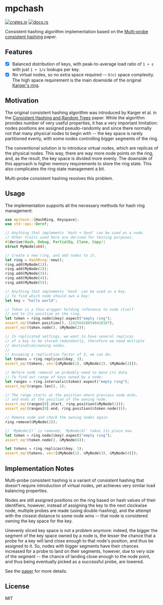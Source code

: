 # mpchash

[![crates.io](https://img.shields.io/crates/d/mpchash.svg)](https://crates.io/crates/mpchash)
[![docs.rs](https://docs.rs/mpchash/badge.svg)](https://docs.rs/mpchash)

Consistent hashing algorithm implementation based on the
[Multi-probe consistent hashing](https://arxiv.org/pdf/1505.00062.pdf) paper.

## Features

- [x] Balanced distribution of keys, with peak-to-average load ratio of `1 + ε` with just `1 + 1/ε`
  lookups per key.
- [x] No virtual nodes, so no extra space required -- `O(n)` space complexity. The high space
  requirement is the main downside of the original
  [Karger's ring](https://dl.acm.org/doi/10.1145/258533.258660).

## Motivation

The original consistent hashing algorithm was introduced by Karger et al. in the
[Consistent Hashing and Random Trees](https://dl.acm.org/doi/10.1145/258533.258660) paper. While the
algorithm provides number of very useful properties, it has a very important limitation: nodes
positions are assigned pseudo-randomly and since there normally not that many physical nodes to
begin with -- the key space is rarely partitioned evenly, with some nodes controlling bigger
segments of the ring.

The conventional solution is to introduce virtual nodes, which are replicas of the physical nodes.
This way, there are way more node points on the ring, and, as the result, the key space is divided
more evenly. The downside of this approach is higher memory requirements to store the ring state.
This also complicates the ring state management a bit.

Multi-probe consistent hashing resolves this problem.

## Usage

The implementation supports all the necessary methods for hash ring management:

``` rust
use mpchash::{HashRing, Keyspace};
use std::ops::Deref;

// Anything that implements `Hash + Send` can be used as a node.
// Other traits used here are derived for testing purposes.
#[derive(Hash, Debug, PartialEq, Clone, Copy)]
struct MyNode(u64);

// Create a new ring, and add nodes to it.
let ring = HashRing::new();
ring.add(MyNode(1));
ring.add(MyNode(2));
ring.add(MyNode(3));
ring.add(MyNode(4));
ring.add(MyNode(5));

// Anything that implements `Hash` can be used as a key.
// To find which node should own a key:
let key = "hello world";

// Token is a thin wrapper holding reference to node itself
// and to its position on the ring.
let token = ring.node(&key).expect("empty ring");
assert_eq!(token.position(), 1242564280540428107);
assert_eq!(token.node(), &MyNode(2));

// In replicated settings, we want to have several replicas
// of a key to be stored redundantly, therefore we need multiple
// destination/owning nodes.
//
// Assuming a replication factor of 3, we can do:
let tokens = ring.replicas(&key, 3);
assert_eq!(tokens, vec![&MyNode(1), &MyNode(2), &MyNode(3)]);

// Before node removal we probably need to move its data.
// To find out range of keys owned by a node:
let ranges = ring.intervals(&token).expect("empty ring");
assert_eq!(ranges.len(), 1);

// The range starts at the position where previous node ends,
// and ends at the position of the owning node.
assert_eq!(ranges[0].start, ring.position(&MyNode(1)));
assert_eq!(ranges[0].end, ring.position(&token.node()));

// Remove node and check the owning nodes again.
ring.remove(&MyNode(2));

// `MyNode(2)` is removed, `MyNode(4)` takes its place now.
let token = ring.node(&key).expect("empty ring");
assert_eq!(token.node(), &MyNode(4));

let tokens = ring.replicas(&key, 3);
assert_eq!(tokens, vec![&MyNode(1), &MyNode(3), &MyNode(4)]);
```

## Implementation Notes

Multi-probe consistent hashing is a variant of consistent hashing that doesn't require introduction
of virtual nodes, yet achieves very similar load balancing properties.

Nodes are still assigned positions on the ring based on hash values of their identifiers, however,
instead of assigning the key to the next clockwise node, multiple probes are made (using
double-hashing), and the attempt with the closest distance to some node wins -- that node is
considered owning the key space for the key.

Unevenly sliced key space is not a problem anymore: indeed, the bigger the segment of the key space
owned by a node is, the lesser the chance that a probe for a key will land close enough to that
node's position, and thus be assigned to it. So, nodes with bigger segments have their chances
increased for a probe to land on their segments, however, due to very size of the segment -- the
chance of landing close enough to the node point, and thus being eventually picked as a successful
probe, are lowered.

See the [paper](https://arxiv.org/pdf/1505.00062.pdf) for more details.

## License

MIT
